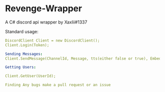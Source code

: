 # Revenge-Wrapper
A C# discord api wrapper by Xaxlii#1337

Standard usage:

```yaml
DiscordClient Client = new DiscordClient();
Client.Login(Token);

Sending Messages:
Client.SendMessage(ChannelId, Message, tts(either false or true), Embed);

Getting Users:

Client.GetUser(UserId);

Finding Any bugs make a pull request or an issue
